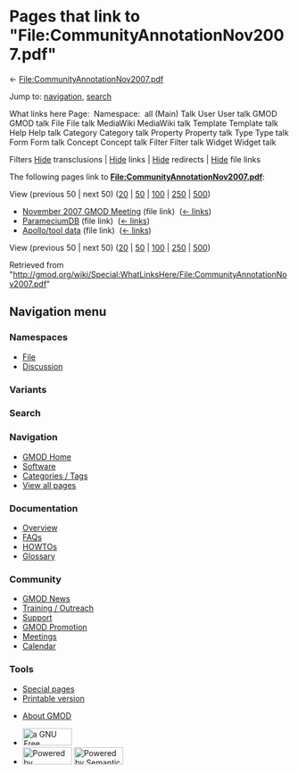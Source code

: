 <div id="mw-page-base" class="noprint">

</div>

<div id="mw-head-base" class="noprint">

</div>

<div id="content" class="mw-body" role="main">

<span id="top"></span>

<div id="mw-js-message" style="display:none;">

</div>



# <span dir="auto">Pages that link to "File:CommunityAnnotationNov2007.pdf"</span>

<div id="bodyContent">

<div id="contentSub">

←
[File:CommunityAnnotationNov2007.pdf](/wiki/File:CommunityAnnotationNov2007.pdf "File:CommunityAnnotationNov2007.pdf")

</div>

<div id="jump-to-nav" class="mw-jump">

Jump to: [navigation](#mw-navigation), [search](#p-search)

</div>

<div id="mw-content-text">

What links here Page:  Namespace:  all (Main) Talk User User talk GMOD
GMOD talk File File talk MediaWiki MediaWiki talk Template Template talk
Help Help talk Category Category talk Property Property talk Type Type
talk Form Form talk Concept Concept talk Filter Filter talk Widget
Widget talk

Filters
[Hide](/mediawiki/index.php?title=Special:WhatLinksHere/File:CommunityAnnotationNov2007.pdf&hidetrans=1 "Special:WhatLinksHere/File:CommunityAnnotationNov2007.pdf")
transclusions \|
[Hide](/mediawiki/index.php?title=Special:WhatLinksHere/File:CommunityAnnotationNov2007.pdf&hidelinks=1 "Special:WhatLinksHere/File:CommunityAnnotationNov2007.pdf")
links \|
[Hide](/mediawiki/index.php?title=Special:WhatLinksHere/File:CommunityAnnotationNov2007.pdf&hideredirs=1 "Special:WhatLinksHere/File:CommunityAnnotationNov2007.pdf")
redirects \|
[Hide](/mediawiki/index.php?title=Special:WhatLinksHere/File:CommunityAnnotationNov2007.pdf&hideimages=1 "Special:WhatLinksHere/File:CommunityAnnotationNov2007.pdf")
file links

The following pages link to
**[File:CommunityAnnotationNov2007.pdf](/wiki/File:CommunityAnnotationNov2007.pdf "File:CommunityAnnotationNov2007.pdf")**:

View (previous 50 \| next 50)
([20](/mediawiki/index.php?title=Special:WhatLinksHere/File:CommunityAnnotationNov2007.pdf&limit=20 "Special:WhatLinksHere/File:CommunityAnnotationNov2007.pdf")
\|
[50](/mediawiki/index.php?title=Special:WhatLinksHere/File:CommunityAnnotationNov2007.pdf&limit=50 "Special:WhatLinksHere/File:CommunityAnnotationNov2007.pdf")
\|
[100](/mediawiki/index.php?title=Special:WhatLinksHere/File:CommunityAnnotationNov2007.pdf&limit=100 "Special:WhatLinksHere/File:CommunityAnnotationNov2007.pdf")
\|
[250](/mediawiki/index.php?title=Special:WhatLinksHere/File:CommunityAnnotationNov2007.pdf&limit=250 "Special:WhatLinksHere/File:CommunityAnnotationNov2007.pdf")
\|
[500](/mediawiki/index.php?title=Special:WhatLinksHere/File:CommunityAnnotationNov2007.pdf&limit=500 "Special:WhatLinksHere/File:CommunityAnnotationNov2007.pdf"))

- [November 2007 GMOD
  Meeting](/wiki/November_2007_GMOD_Meeting "November 2007 GMOD Meeting")
  (file link) ‎ <span class="mw-whatlinkshere-tools">([←
  links](/mediawiki/index.php?title=Special:WhatLinksHere&target=November+2007+GMOD+Meeting "Special:WhatLinksHere"))</span>
- [ParameciumDB](/wiki/ParameciumDB "ParameciumDB") (file link) ‎
  <span class="mw-whatlinkshere-tools">([←
  links](/mediawiki/index.php?title=Special:WhatLinksHere&target=ParameciumDB "Special:WhatLinksHere"))</span>
- [Apollo/tool data](/wiki/Apollo/tool_data "Apollo/tool data") (file
  link) ‎ <span class="mw-whatlinkshere-tools">([←
  links](/mediawiki/index.php?title=Special:WhatLinksHere&target=Apollo%2Ftool+data "Special:WhatLinksHere"))</span>

View (previous 50 \| next 50)
([20](/mediawiki/index.php?title=Special:WhatLinksHere/File:CommunityAnnotationNov2007.pdf&limit=20 "Special:WhatLinksHere/File:CommunityAnnotationNov2007.pdf")
\|
[50](/mediawiki/index.php?title=Special:WhatLinksHere/File:CommunityAnnotationNov2007.pdf&limit=50 "Special:WhatLinksHere/File:CommunityAnnotationNov2007.pdf")
\|
[100](/mediawiki/index.php?title=Special:WhatLinksHere/File:CommunityAnnotationNov2007.pdf&limit=100 "Special:WhatLinksHere/File:CommunityAnnotationNov2007.pdf")
\|
[250](/mediawiki/index.php?title=Special:WhatLinksHere/File:CommunityAnnotationNov2007.pdf&limit=250 "Special:WhatLinksHere/File:CommunityAnnotationNov2007.pdf")
\|
[500](/mediawiki/index.php?title=Special:WhatLinksHere/File:CommunityAnnotationNov2007.pdf&limit=500 "Special:WhatLinksHere/File:CommunityAnnotationNov2007.pdf"))

</div>

<div class="printfooter">

Retrieved from
"<http://gmod.org/wiki/Special:WhatLinksHere/File:CommunityAnnotationNov2007.pdf>"

</div>

<div id="catlinks" class="catlinks catlinks-allhidden">

</div>

<div class="visualClear">

</div>

</div>

</div>

<div id="mw-navigation">

## Navigation menu

<div id="mw-head">



<div id="left-navigation">

<div id="p-namespaces" class="vectorTabs" role="navigation"
aria-labelledby="p-namespaces-label">

### Namespaces

- <span id="ca-nstab-image"><a href="/wiki/File:CommunityAnnotationNov2007.pdf" accesskey="c"
  title="View the file page [c]">File</a></span>
- <span id="ca-talk"><a
  href="/mediawiki/index.php?title=File_talk:CommunityAnnotationNov2007.pdf&amp;action=edit&amp;redlink=1"
  accesskey="t"
  title="Discussion about the content page [t]">Discussion</a></span>

</div>

<div id="p-variants" class="vectorMenu emptyPortlet" role="navigation"
aria-labelledby="p-variants-label">

### 

### Variants[](#)

<div class="menu">

</div>

</div>

</div>

<div id="right-navigation">





</div>

<div id="p-search" role="search">

### Search

<div id="simpleSearch">

</div>

</div>

</div>

</div>

<div id="mw-panel">

<div id="p-logo" role="banner">

<a href="/wiki/Main_Page"
style="background-image: url(http://gmod.org/images/GMOD-cogs.png);"
title="Visit the main page"></a>

</div>

<div id="p-Navigation" class="portal" role="navigation"
aria-labelledby="p-Navigation-label">

### Navigation

<div class="body">

- <span id="n-GMOD-Home">[GMOD Home](/wiki/Main_Page)</span>
- <span id="n-Software">[Software](/wiki/GMOD_Components)</span>
- <span id="n-Categories-.2F-Tags">[Categories /
  Tags](/wiki/Categories)</span>
- <span id="n-View-all-pages">[View all
  pages](/wiki/Special:AllPages)</span>

</div>

</div>

<div id="p-Documentation" class="portal" role="navigation"
aria-labelledby="p-Documentation-label">

### Documentation

<div class="body">

- <span id="n-Overview">[Overview](/wiki/Overview)</span>
- <span id="n-FAQs">[FAQs](/wiki/Category:FAQ)</span>
- <span id="n-HOWTOs">[HOWTOs](/wiki/Category:HOWTO)</span>
- <span id="n-Glossary">[Glossary](/wiki/Glossary)</span>

</div>

</div>

<div id="p-Community" class="portal" role="navigation"
aria-labelledby="p-Community-label">

### Community

<div class="body">

- <span id="n-GMOD-News">[GMOD News](/wiki/GMOD_News)</span>
- <span id="n-Training-.2F-Outreach">[Training /
  Outreach](/wiki/Training_and_Outreach)</span>
- <span id="n-Support">[Support](/wiki/Support)</span>
- <span id="n-GMOD-Promotion">[GMOD
  Promotion](/wiki/GMOD_Promotion)</span>
- <span id="n-Meetings">[Meetings](/wiki/Meetings)</span>
- <span id="n-Calendar">[Calendar](/wiki/Calendar)</span>

</div>

</div>

<div id="p-tb" class="portal" role="navigation"
aria-labelledby="p-tb-label">

### Tools

<div class="body">

- <span id="t-specialpages"><a href="/wiki/Special:SpecialPages" accesskey="q"
  title="A list of all special pages [q]">Special pages</a></span>
- <span id="t-print"><a
  href="/mediawiki/index.php?title=Special:WhatLinksHere/File:CommunityAnnotationNov2007.pdf&amp;printable=yes"
  rel="alternate" accesskey="p"
  title="Printable version of this page [p]">Printable version</a></span>

</div>

</div>

</div>

</div>

<div id="footer" role="contentinfo">

- <span id="footer-places-about">[About
  GMOD](/wiki/GMOD:About "GMOD:About")</span>

<!-- -->

- <span id="footer-copyrightico">[<img src="http://www.gnu.org/graphics/gfdl-logo-small.png" width="88"
  height="31" alt="a GNU Free Documentation License" />](http://www.gnu.org/licenses/fdl-1.3.html)</span>
- <span id="footer-poweredbyico">[<img src="/mediawiki/skins/common/images/poweredby_mediawiki_88x31.png"
  width="88" height="31" alt="Powered by MediaWiki" />](//www.mediawiki.org/)
  [<img
  src="/mediawiki/extensions/SemanticMediaWiki/includes/../resources/images/smw_button.png"
  width="88" height="31" alt="Powered by Semantic MediaWiki" />](https://www.semantic-mediawiki.org/wiki/Semantic_MediaWiki)</span>

<div style="clear:both">

</div>

</div>
